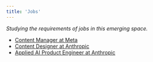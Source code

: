 ```yaml
---
title: 'Jobs'
---
```


*Studying the requirements of jobs in this emerging space.*

- [Content Manager at Meta](https://www.metacareers.com/jobs/902233335134239/)
- [Content Designer at Anthropic](https://boards.greenhouse.io/anthropic/jobs/4118281008)
- [Applied AI Product Engineer at Anthropic](https://boards.greenhouse.io/anthropic/jobs/4131823008)